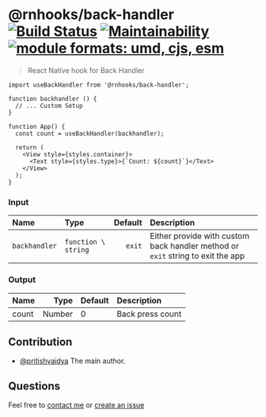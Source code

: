 # @rnhooks/back-handler [![Build Status](https://travis-ci.com/react-native-hooks/back-handler.svg?branch=master)](https://travis-ci.com/react-native-hooks/back-handler) [![Maintainability](https://api.codeclimate.com/v1/badges/0a91baa4c70c55b096c1/maintainability)](https://codeclimate.com/github/react-native-hooks/back-handler/maintainability) <a href="https://github.com/pritishvaidya/react-native-hooks/back-handler/blob/master/README.md"><img src="https://img.shields.io/badge/module%20formats-umd%2C%20cjs%2C%20esm-green.svg" alt="module formats: umd, cjs, esm"></a>

> React Native hook for Back Handler

```
import useBackHandler from '@rnhooks/back-handler';

function backhandler () {
  // ... Custom Setup
}

function App() {
  const count = useBackHandler(backhandler);
  
  return (
    <View style={styles.container}>
      <Text style={styles.type}>{`Count: ${count}`}</Text>
    </View>
  );
}
```

### Input
| Name  | Type  | Default | Description |
| :------------ |:---------------| ---------------: | :-----|
| `backhandler` | `function \ string` | `exit` | Either provide with custom back handler method or `exit` string to exit the app |


### Output
| Name  | Type  | Default | Description |
| :------------ |---------------:| :---------------| :-----|
| count | Number | 0 | Back press count |

## Contribution
- [@pritishvaidya](mailto:pritishvaidya94@gmail.com) The main author.


## Questions

Feel free to [contact me](mailto:pritishvaidya94@gmail.com) or [create an issue](https://github.com/react-native-hooks/back-handler/issues/new)

